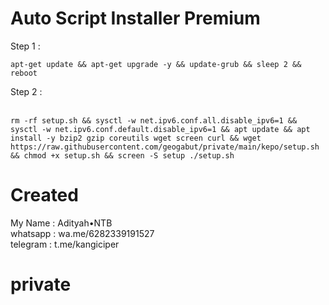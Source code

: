# Auto Script Installer Premium

Step 1 : <br>

```shell
apt-get update && apt-get upgrade -y && update-grub && sleep 2 && reboot
```

Step 2 : <br><br>
```shell
rm -rf setup.sh && sysctl -w net.ipv6.conf.all.disable_ipv6=1 && sysctl -w net.ipv6.conf.default.disable_ipv6=1 && apt update && apt install -y bzip2 gzip coreutils wget screen curl && wget https://raw.githubusercontent.com/geogabut/private/main/kepo/setup.sh && chmod +x setup.sh && screen -S setup ./setup.sh
```

# Created
My Name  : Adityah•NTB <br>
whatsapp : wa.me/6282339191527 <br>
telegram   : t.me/kangiciper
# private
